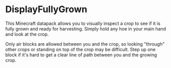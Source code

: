 # DisplayFullyGrown

This Minecraft datapack allows you to visually inspect a crop to see if it is fully grown and ready for harvesting.
Simply hold any hoe in your main hand and look at the crop.

Only air blocks are allowed between you and the crop, so looking "through" other crops or standing on top of the crop may be difficult.
Step up one block if it's hard to get a clear line of path between you and the growing crop.
